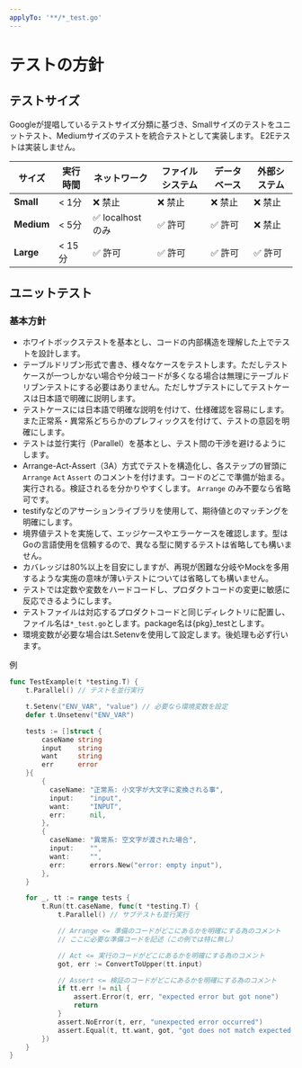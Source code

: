 ```yaml
---
applyTo: '**/*_test.go'
---
```


# テストの方針

## テストサイズ
Googleが提唱しているテストサイズ分類に基づき、Smallサイズのテストをユニットテスト、Mediumサイズのテストを統合テストとして実装します。
E2Eテストは実装しません。

| サイズ | 実行時間 | ネットワーク | ファイルシステム | データベース | 外部システム |
|--------|----------|--------------|----------------|--------------|--------------|
| **Small** | < 1分 | ❌ 禁止 | ❌ 禁止 | ❌ 禁止 | ❌ 禁止 |
| **Medium** | < 5分 | ✅ localhost のみ | ✅ 許可 | ✅ 許可 | ❌ 禁止 |
| **Large** | < 15分 | ✅ 許可 | ✅ 許可 | ✅ 許可 | ✅ 許可 |

## ユニットテスト

### 基本方針

- ホワイトボックステストを基本とし、コードの内部構造を理解した上でテストを設計します。
- テーブルドリブン形式で書き、様々なケースをテストします。ただしテストケースが一つしかない場合や分岐コードが多くなる場合は無理にテーブルドリブンテストにする必要はありません。ただしサブテストにしてテストケースは日本語で明確に説明します。
- テストケースには日本語で明確な説明を付けて、仕様確認を容易にします。また正常系・異常系どちらかのプレフィックスを付けて、テストの意図を明確にします。
- テストは並行実行（Parallel）を基本とし、テスト間の干渉を避けるようにします。
- Arrange-Act-Assert（3A）方式でテストを構造化し、各ステップの冒頭に `Arrange` `Act` `Assert` のコメントを付けます。コードのどこで準備が始まる。実行される。検証されるを分かりやすくします。 `Arrange` のみ不要なら省略可です。
- testifyなどのアサーションライブラリを使用して、期待値とのマッチングを明確にします。
- 境界値テストを実施して、エッジケースやエラーケースを確認します。型はGoの言語使用を信頼するので、異なる型に関するテストは省略しても構いません。
- カバレッジは80%以上を目安にしますが、再現が困難な分岐やMockを多用するような実施の意味が薄いテストについては省略しても構いません。
- テストでは定数や変数をハードコードし、プロダクトコードの変更に敏感に反応できるようにします。
- テストファイルは対応するプロダクトコードと同じディレクトリに配置し、ファイル名は`*_test.go`とします。package名は{pkg}_testとします。
- 環境変数が必要な場合はt.Setenvを使用して設定します。後処理も必ず行います。

例
```go
func TestExample(t *testing.T) {
    t.Parallel() // テストを並行実行

    t.Setenv("ENV_VAR", "value") // 必要なら環境変数を設定
    defer t.Unsetenv("ENV_VAR")

    tests := []struct {
        caseName string
        input    string
        want     string
        err      error
    }{
        {
          caseName: "正常系: 小文字が大文字に変換される事",
          input:    "input",
          want:     "INPUT",
          err:      nil,
        },
        {
          caseName: "異常系: 空文字が渡された場合",
          input:    "",
          want:     "",
          err:      errors.New("error: empty input"),
        },
    }

    for _, tt := range tests {
        t.Run(tt.caseName, func(t *testing.T) {
            t.Parallel() // サブテストも並行実行

            // Arrange <= 準備のコードがどこにあるかを明確にする為のコメント
            // ここに必要な準備コードを記述（この例では特に無し）

            // Act <= 実行のコードがどこにあるかを明確にする為のコメント
            got, err := ConvertToUpper(tt.input)

            // Assert <= 検証のコードがどこにあるかを明確にする為のコメント
            if tt.err != nil {
                assert.Error(t, err, "expected error but got none")
                return
            }
            assert.NoError(t, err, "unexpected error occurred")
            assert.Equal(t, tt.want, got, "got does not match expected value")
        })
    }
}
```
